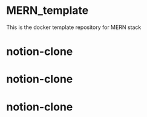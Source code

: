 # MERN_template
This is the docker template repository for MERN stack
# notion-clone
# notion-clone
# notion-clone
